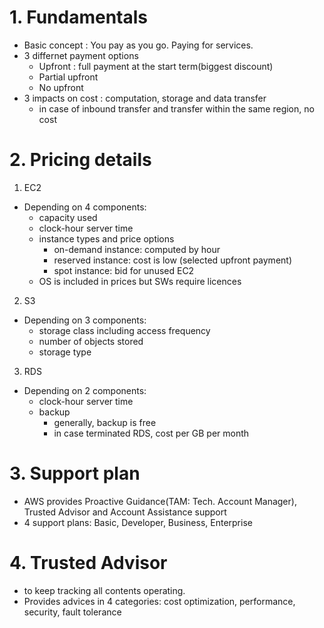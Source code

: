 # 1. Fundamentals 
- Basic concept : You pay as you go. Paying for services. 
- 3 differnet payment options
    - Upfront : full payment at the start term(biggest discount) 
    - Partial upfront
    - No upfront
- 3 impacts on cost : computation, storage and data transfer 
    - in case of inbound transfer and transfer within the same region, no cost 

# 2. Pricing details
1) EC2 
- Depending on 4 components:
    - capacity used
    - clock-hour server time
    - instance types and price options
        - on-demand instance: computed by hour
        - reserved instance: cost is low (selected upfront payment)
        - spot instance: bid for unused EC2
    - OS is included in prices but SWs require licences
2) S3 
- Depending on 3 components:
    - storage class including access frequency
    - number of objects stored 
    - storage type
3) RDS 
- Depending on 2 components:
    - clock-hour server time
    - backup
        - generally, backup is free
        - in case terminated RDS, cost per GB per month 
        
# 3. Support plan
- AWS provides Proactive Guidance(TAM: Tech. Account Manager), Trusted Advisor and Account Assistance support
- 4 support plans: Basic, Developer, Business, Enterprise

# 4. Trusted Advisor
- to keep tracking all contents operating. 
- Provides advices in 4 categories: cost optimization, performance, security, fault tolerance 
